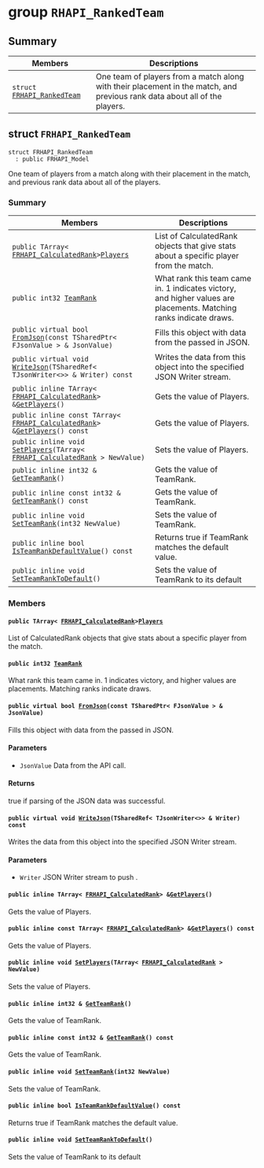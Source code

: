 # group `RHAPI_RankedTeam` <a id="group__RHAPI__RankedTeam"></a>

## Summary

 Members                        | Descriptions                                
--------------------------------|---------------------------------------------
`struct `[`FRHAPI_RankedTeam`](#structFRHAPI__RankedTeam) | One team of players from a match along with their placement in the match, and previous rank data about all of the players.

## struct `FRHAPI_RankedTeam` <a id="structFRHAPI__RankedTeam"></a>

```
struct FRHAPI_RankedTeam
  : public FRHAPI_Model
```

One team of players from a match along with their placement in the match, and previous rank data about all of the players.

### Summary

 Members                        | Descriptions                                
--------------------------------|---------------------------------------------
`public TArray< `[`FRHAPI_CalculatedRank`](RHAPI_CalculatedRank.md#structFRHAPI__CalculatedRank)` > `[`Players`](#structFRHAPI__RankedTeam_1ab1dfafc29c7642f9c16484f0cdb9908b) | List of CalculatedRank objects that give stats about a specific player from the match.
`public int32 `[`TeamRank`](#structFRHAPI__RankedTeam_1a350d4eb07e1820adb0dc652d69bcacb3) | What rank this team came in. 1 indicates victory, and higher values are placements. Matching ranks indicate draws.
`public virtual bool `[`FromJson`](#structFRHAPI__RankedTeam_1a29e61f5ed78662d7bceedff35b4bff20)`(const TSharedPtr< FJsonValue > & JsonValue)` | Fills this object with data from the passed in JSON.
`public virtual void `[`WriteJson`](#structFRHAPI__RankedTeam_1aca0fb8d52b8f9c3e394cd117acb1416d)`(TSharedRef< TJsonWriter<>> & Writer) const` | Writes the data from this object into the specified JSON Writer stream.
`public inline TArray< `[`FRHAPI_CalculatedRank`](RHAPI_CalculatedRank.md#structFRHAPI__CalculatedRank)` > & `[`GetPlayers`](#structFRHAPI__RankedTeam_1af380e38877a7b061956b8423e6d654df)`()` | Gets the value of Players.
`public inline const TArray< `[`FRHAPI_CalculatedRank`](RHAPI_CalculatedRank.md#structFRHAPI__CalculatedRank)` > & `[`GetPlayers`](#structFRHAPI__RankedTeam_1a2e5020da54589aa3261af2228ce25ab2)`() const` | Gets the value of Players.
`public inline void `[`SetPlayers`](#structFRHAPI__RankedTeam_1a777fadc8f0488107e1c6ebc9bedf76f9)`(TArray< `[`FRHAPI_CalculatedRank`](RHAPI_CalculatedRank.md#structFRHAPI__CalculatedRank)` > NewValue)` | Sets the value of Players.
`public inline int32 & `[`GetTeamRank`](#structFRHAPI__RankedTeam_1a9167779bb3d07bfeae3efcb5fdaa18c2)`()` | Gets the value of TeamRank.
`public inline const int32 & `[`GetTeamRank`](#structFRHAPI__RankedTeam_1a41689a1d50658e4bc0c8606e7bf665ca)`() const` | Gets the value of TeamRank.
`public inline void `[`SetTeamRank`](#structFRHAPI__RankedTeam_1ab5adf42553fbc371930ea8a2bcc10618)`(int32 NewValue)` | Sets the value of TeamRank.
`public inline bool `[`IsTeamRankDefaultValue`](#structFRHAPI__RankedTeam_1a81c6e9168a4af88040ede0753bf266db)`() const` | Returns true if TeamRank matches the default value.
`public inline void `[`SetTeamRankToDefault`](#structFRHAPI__RankedTeam_1a4a1cdb05a5c8edbcb41d60ba86b2c872)`()` | Sets the value of TeamRank to its default

### Members

#### `public TArray< `[`FRHAPI_CalculatedRank`](RHAPI_CalculatedRank.md#structFRHAPI__CalculatedRank)` > `[`Players`](#structFRHAPI__RankedTeam_1ab1dfafc29c7642f9c16484f0cdb9908b) <a id="structFRHAPI__RankedTeam_1ab1dfafc29c7642f9c16484f0cdb9908b"></a>

List of CalculatedRank objects that give stats about a specific player from the match.

#### `public int32 `[`TeamRank`](#structFRHAPI__RankedTeam_1a350d4eb07e1820adb0dc652d69bcacb3) <a id="structFRHAPI__RankedTeam_1a350d4eb07e1820adb0dc652d69bcacb3"></a>

What rank this team came in. 1 indicates victory, and higher values are placements. Matching ranks indicate draws.

#### `public virtual bool `[`FromJson`](#structFRHAPI__RankedTeam_1a29e61f5ed78662d7bceedff35b4bff20)`(const TSharedPtr< FJsonValue > & JsonValue)` <a id="structFRHAPI__RankedTeam_1a29e61f5ed78662d7bceedff35b4bff20"></a>

Fills this object with data from the passed in JSON.

#### Parameters
* `JsonValue` Data from the API call.

#### Returns
true if parsing of the JSON data was successful.

#### `public virtual void `[`WriteJson`](#structFRHAPI__RankedTeam_1aca0fb8d52b8f9c3e394cd117acb1416d)`(TSharedRef< TJsonWriter<>> & Writer) const` <a id="structFRHAPI__RankedTeam_1aca0fb8d52b8f9c3e394cd117acb1416d"></a>

Writes the data from this object into the specified JSON Writer stream.

#### Parameters
* `Writer` JSON Writer stream to push .

#### `public inline TArray< `[`FRHAPI_CalculatedRank`](RHAPI_CalculatedRank.md#structFRHAPI__CalculatedRank)` > & `[`GetPlayers`](#structFRHAPI__RankedTeam_1af380e38877a7b061956b8423e6d654df)`()` <a id="structFRHAPI__RankedTeam_1af380e38877a7b061956b8423e6d654df"></a>

Gets the value of Players.

#### `public inline const TArray< `[`FRHAPI_CalculatedRank`](RHAPI_CalculatedRank.md#structFRHAPI__CalculatedRank)` > & `[`GetPlayers`](#structFRHAPI__RankedTeam_1a2e5020da54589aa3261af2228ce25ab2)`() const` <a id="structFRHAPI__RankedTeam_1a2e5020da54589aa3261af2228ce25ab2"></a>

Gets the value of Players.

#### `public inline void `[`SetPlayers`](#structFRHAPI__RankedTeam_1a777fadc8f0488107e1c6ebc9bedf76f9)`(TArray< `[`FRHAPI_CalculatedRank`](RHAPI_CalculatedRank.md#structFRHAPI__CalculatedRank)` > NewValue)` <a id="structFRHAPI__RankedTeam_1a777fadc8f0488107e1c6ebc9bedf76f9"></a>

Sets the value of Players.

#### `public inline int32 & `[`GetTeamRank`](#structFRHAPI__RankedTeam_1a9167779bb3d07bfeae3efcb5fdaa18c2)`()` <a id="structFRHAPI__RankedTeam_1a9167779bb3d07bfeae3efcb5fdaa18c2"></a>

Gets the value of TeamRank.

#### `public inline const int32 & `[`GetTeamRank`](#structFRHAPI__RankedTeam_1a41689a1d50658e4bc0c8606e7bf665ca)`() const` <a id="structFRHAPI__RankedTeam_1a41689a1d50658e4bc0c8606e7bf665ca"></a>

Gets the value of TeamRank.

#### `public inline void `[`SetTeamRank`](#structFRHAPI__RankedTeam_1ab5adf42553fbc371930ea8a2bcc10618)`(int32 NewValue)` <a id="structFRHAPI__RankedTeam_1ab5adf42553fbc371930ea8a2bcc10618"></a>

Sets the value of TeamRank.

#### `public inline bool `[`IsTeamRankDefaultValue`](#structFRHAPI__RankedTeam_1a81c6e9168a4af88040ede0753bf266db)`() const` <a id="structFRHAPI__RankedTeam_1a81c6e9168a4af88040ede0753bf266db"></a>

Returns true if TeamRank matches the default value.

#### `public inline void `[`SetTeamRankToDefault`](#structFRHAPI__RankedTeam_1a4a1cdb05a5c8edbcb41d60ba86b2c872)`()` <a id="structFRHAPI__RankedTeam_1a4a1cdb05a5c8edbcb41d60ba86b2c872"></a>

Sets the value of TeamRank to its default


